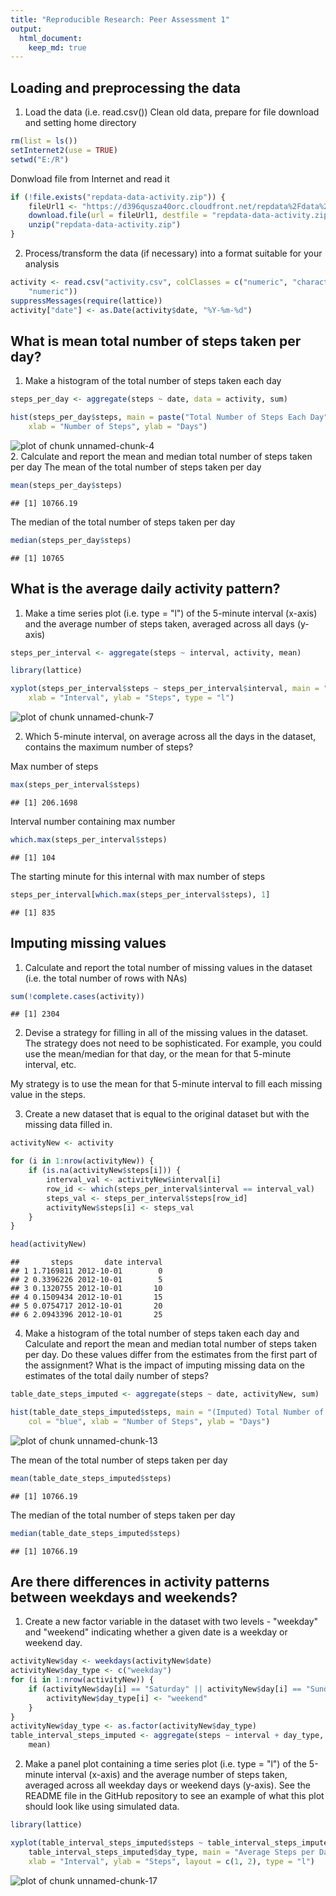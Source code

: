 ```yaml
---
title: "Reproducible Research: Peer Assessment 1"
output: 
  html_document:
    keep_md: true
---
```



## Loading and preprocessing the data
1. Load the data (i.e. read.csv())
Clean old data, prepare for file download and setting home directory

```r
rm(list = ls())
setInternet2(use = TRUE)
setwd("E:/R")
```

Donwload file from Internet and read it 

```r
if (!file.exists("repdata-data-activity.zip")) {
    fileUrl1 <- "https://d396qusza40orc.cloudfront.net/repdata%2Fdata%2Factivity.zip"
    download.file(url = fileUrl1, destfile = "repdata-data-activity.zip")
    unzip("repdata-data-activity.zip")
}
```

2. Process/transform the data (if necessary) into a format suitable for your analysis

```r
activity <- read.csv("activity.csv", colClasses = c("numeric", "character", 
    "numeric"))
suppressMessages(require(lattice))
activity["date"] <- as.Date(activity$date, "%Y-%m-%d")
```


## What is mean total number of steps taken per day?
 1. Make a histogram of the total number of steps taken each day

```r
steps_per_day <- aggregate(steps ~ date, data = activity, sum)

hist(steps_per_day$steps, main = paste("Total Number of Steps Each Day"), col = "blue", 
    xlab = "Number of Steps", ylab = "Days")
```

<img src="figure/unnamed-chunk-4-1.png" title="plot of chunk unnamed-chunk-4" alt="plot of chunk unnamed-chunk-4" style="display: block; margin: auto;" />
 2. Calculate and report the mean and median total number of steps taken per day
The mean of the  total number of steps taken per day

```r
mean(steps_per_day$steps)
```

```
## [1] 10766.19
```
 The median of the total number of steps taken per day

```r
median(steps_per_day$steps)
```

```
## [1] 10765
```



## What is the average daily activity pattern?
1. Make a time series plot (i.e. type = "l") of the 5-minute interval (x-axis) and the average number of steps taken, averaged across all days (y-axis)


```r
steps_per_interval <- aggregate(steps ~ interval, activity, mean)

library(lattice)

xyplot(steps_per_interval$steps ~ steps_per_interval$interval, main = "Average Steps per Day by Interval", 
    xlab = "Interval", ylab = "Steps", type = "l")
```

<img src="figure/unnamed-chunk-7-1.png" title="plot of chunk unnamed-chunk-7" alt="plot of chunk unnamed-chunk-7" style="display: block; margin: auto;" />

2. Which 5-minute interval, on average across all the days in the dataset, contains the maximum number of steps?

Max number of steps

```r
max(steps_per_interval$steps)
```

```
## [1] 206.1698
```
Interval number containing max number

```r
which.max(steps_per_interval$steps)
```

```
## [1] 104
```
The starting minute for this internal with max number of steps

```r
steps_per_interval[which.max(steps_per_interval$steps), 1]
```

```
## [1] 835
```

## Imputing missing values

1. Calculate and report the total number of missing values in the dataset (i.e. the total number of rows with NAs)

```r
sum(!complete.cases(activity))
```

```
## [1] 2304
```
2. Devise a strategy for filling in all of the missing values in the dataset. The strategy does not need to be sophisticated. For example, you could use the mean/median for that day, or the mean for that 5-minute interval, etc.

My strategy is to use the mean for that 5-minute interval to fill each missing value in the steps.

3. Create a new dataset that is equal to the original dataset but with the missing data filled in.

```r
activityNew <- activity

for (i in 1:nrow(activityNew)) {
    if (is.na(activityNew$steps[i])) {
        interval_val <- activityNew$interval[i]
        row_id <- which(steps_per_interval$interval == interval_val)
        steps_val <- steps_per_interval$steps[row_id]
        activityNew$steps[i] <- steps_val
    }
}

head(activityNew)
```

```
##       steps       date interval
## 1 1.7169811 2012-10-01        0
## 2 0.3396226 2012-10-01        5
## 3 0.1320755 2012-10-01       10
## 4 0.1509434 2012-10-01       15
## 5 0.0754717 2012-10-01       20
## 6 2.0943396 2012-10-01       25
```

4. Make a histogram of the total number of steps taken each day and Calculate and report the mean and median total number of steps taken per day. Do these values differ from the estimates from the first part of the assignment? What is the impact of imputing missing data on the estimates of the total daily number of steps?


```r
table_date_steps_imputed <- aggregate(steps ~ date, activityNew, sum)

hist(table_date_steps_imputed$steps, main = "(Imputed) Total Number of Steps Each Day", 
    col = "blue", xlab = "Number of Steps", ylab = "Days")
```

<img src="figure/unnamed-chunk-13-1.png" title="plot of chunk unnamed-chunk-13" alt="plot of chunk unnamed-chunk-13" style="display: block; margin: auto;" />

The mean of the total number of steps taken per day

```r
mean(table_date_steps_imputed$steps)
```

```
## [1] 10766.19
```
 The median of the total number of steps taken per day

```r
median(table_date_steps_imputed$steps)
```

```
## [1] 10766.19
```


## Are there differences in activity patterns between weekdays and weekends?

1. Create a new factor variable in the dataset with two levels - "weekday" and "weekend" indicating whether a given date is a weekday or weekend day.

```r
activityNew$day <- weekdays(activityNew$date)
activityNew$day_type <- c("weekday")
for (i in 1:nrow(activityNew)) {
    if (activityNew$day[i] == "Saturday" || activityNew$day[i] == "Sunday") {
        activityNew$day_type[i] <- "weekend"
    }
}
activityNew$day_type <- as.factor(activityNew$day_type)
table_interval_steps_imputed <- aggregate(steps ~ interval + day_type, activityNew, 
    mean)
```

2. Make a panel plot containing a time series plot (i.e. type = "l") of the 5-minute interval (x-axis) and the average number of steps taken, averaged across all weekday days or weekend days (y-axis). See the README file in the GitHub repository to see an example of what this plot should look like using simulated data.


```r
library(lattice)

xyplot(table_interval_steps_imputed$steps ~ table_interval_steps_imputed$interval | 
    table_interval_steps_imputed$day_type, main = "Average Steps per Day by Interval", 
    xlab = "Interval", ylab = "Steps", layout = c(1, 2), type = "l")
```

<img src="figure/unnamed-chunk-17-1.png" title="plot of chunk unnamed-chunk-17" alt="plot of chunk unnamed-chunk-17" style="display: block; margin: auto;" />
